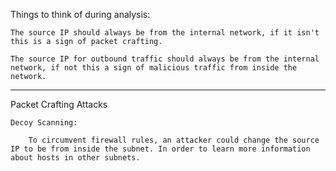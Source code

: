 
Things to think of during analysis: 

	The source IP should always be from the internal network, if it isn't this is a sign of packet crafting. 

	The source IP for outbound traffic should always be from the internal network, if not this a sign of malicious traffic from inside the network. 


-----------------------------------------


Packet Crafting Attacks

	Decoy Scanning: 

		To circumvent firewall rules, an attacker could change the source IP to be from inside the subnet. In order to learn more information about hosts in other subnets. 